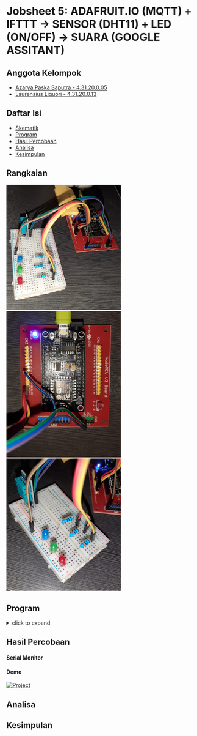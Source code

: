 
# Jobsheet 5: ADAFRUIT.IO (MQTT) + IFTTT -> SENSOR (DHT11) + LED (ON/OFF) -> SUARA (GOOGLE ASSITANT)

## Anggota Kelompok
- [Azarya Paska Saputra - 4.31.20.0.05](https://github.com/azpaska)
- [Laurensius Liquori - 4.31.20.0.13](https://github.com/llaurensius)

## Daftar Isi
  * [Skematik](#skematik)
  * [Program](#program)
  * [Hasil Percobaan](#hasil-percobaan)
  * [Analisa](#analisa)
  * [Kesimpulan](#kesimpulan)
  
## Rangkaian

<img src="https://raw.githubusercontent.com/llaurensius/pratikum-sistemembeded-2223/main/jobsheet-5/rangkaian.jpg"   alt="rangkaian" width="300">
<img src="https://raw.githubusercontent.com/llaurensius/pratikum-sistemembeded-2223/main/jobsheet-5/esp.jpg"   alt="rangkaian" width="300">
<img src="https://raw.githubusercontent.com/llaurensius/pratikum-sistemembeded-2223/main/jobsheet-5/sensor.jpg"   alt="rangkaian" width="300">

## Program

<details>
  <summary>click to expand</summary>
#include <ESP8266WiFi.h>
#include "Adafruit_MQTT.h"
#include "Adafruit_MQTT_Client.h"
#include <DHT.h>

#define WLAN_SSID       "ALPHA 1" 
#define WLAN_PASS       "wologito37"     
#define AIO_SERVER      "io.adafruit.com"
#define AIO_SERVERPORT  1883              
#define AIO_USERNAME    "azpaska"
#define AIO_KEY         "aio_lFJJ47BKS9I94LwxwYjAxnT1N4Q2"
#define DHTPIN D5
#define led1 D0
#define led2 D1
#define led3 D2

DHT dht(DHTPIN, DHT11); 

WiFiClient client;

Adafruit_MQTT_Client mqtt(&client, AIO_SERVER, AIO_SERVERPORT, AIO_USERNAME, AIO_KEY);
Adafruit_MQTT_Publish temperature = Adafruit_MQTT_Publish(&mqtt, AIO_USERNAME "/feeds/temperature");
Adafruit_MQTT_Publish humidity = Adafruit_MQTT_Publish(&mqtt, AIO_USERNAME "/feeds/humidity");
Adafruit_MQTT_Subscribe Light1 = Adafruit_MQTT_Subscribe(&mqtt, AIO_USERNAME"/feeds/LED-RED");
Adafruit_MQTT_Subscribe Light2 = Adafruit_MQTT_Subscribe(&mqtt, AIO_USERNAME "/feeds/LED-GREEN");
Adafruit_MQTT_Subscribe Light3 = Adafruit_MQTT_Subscribe(&mqtt, AIO_USERNAME"/feeds/LED-BLUE");
Adafruit_MQTT_Subscribe Light = Adafruit_MQTT_Subscribe(&mqtt, AIO_USERNAME"/feeds/LED");

float temp,humi;
uint32_t x=0;
void MQTT_connect();
//=========================================================
void setup() {
  Serial.begin(9600);
  delay(10);
  dht.begin();     

  pinMode(led1, OUTPUT);
  pinMode(led2, OUTPUT);
  pinMode(led3, OUTPUT);

  Serial.println(); Serial.println();
  Serial.print("Connecting to ");
  Serial.println(WLAN_SSID);

  WiFi.begin(WLAN_SSID, WLAN_PASS);
  while (WiFi.status() != WL_CONNECTED) {
    delay(500);
    Serial.print(".");
  }
  Serial.println();

  Serial.println("WiFi connected");
  Serial.println("IP address: "); Serial.println(WiFi.localIP());

  mqtt.subscribe(&Light1);
  mqtt.subscribe(&Light2);
  mqtt.subscribe(&Light3);
  mqtt.subscribe(&Light);
}
//=============================================
void loop() {  
  MQTT_connect();
  humi = dht.readHumidity();
  temp = dht.readTemperature();
  if (isnan(humi) || isnan(temp)) {
    Serial.println("DHT11 tidak terbaca... !");
    return;
  }
  else{ 
  // Now we can publish stuff!
    Serial.print("Temperature=");
    Serial.println(temp);
    //Serial.print("...");
    if (! temperature.publish(temp)) {
      Serial.println(F("Publish Temperature Failed"));
      } else {
      Serial.println(F("Publish Temperature OK!"));
    }
    Serial.print("Humidity=");
    Serial.println(humi);
    //Serial.print("...");
      if (! humidity.publish(humi)) {
        Serial.println(F("Publish humidity Failed"));
        } else {
        Serial.println(F("Publish Humidity OK!"));
      }
    delay(5000);  
    }
    
  Adafruit_MQTT_Subscribe *subscription;
  while ((subscription = mqtt.readSubscription(20000))) {
    if (subscription == &Light1) {
      Serial.print(F("Got: "));
      Serial.println((char *)Light1.lastread);
      int Light1_State = atoi((char *)Light1.lastread);
      digitalWrite(led1, Light1_State);

    }
    if (subscription == &Light2) {
      Serial.print(F("Got: "));
      Serial.println((char *)Light2.lastread);
      int Light2_State = atoi((char *)Light2.lastread);
      digitalWrite(led2, Light2_State);
    }
    if (subscription == &Light3) {
      Serial.print(F("Got: "));
      Serial.println((char *)Light3.lastread);
      int Light3_State = atoi((char *)Light3.lastread);
      digitalWrite(led3, Light3_State);
    }
    if (subscription == &Light) {
      Serial.print(F("Got: "));
      Serial.println((char *)Light.lastread);
      int Light_State = atoi((char *)Light.lastread);
      digitalWrite(led1, Light_State);
      digitalWrite(led2, Light_State);
      digitalWrite(led3, Light_State);
    }
  }
}

//===============================================
void MQTT_connect() {
  int8_t ret;
  if (mqtt.connected()) {
    return;
  }

  Serial.print("Connecting to MQTT... ");

  uint8_t retries = 3;
  while ((ret = mqtt.connect()) != 0) { // connect will return 0 for connected
       Serial.println(mqtt.connectErrorString(ret));
       Serial.println("Retrying MQTT connection in 5 seconds...");
       mqtt.disconnect();
       delay(5000);  // wait 5 seconds
       retries--;
       if (retries == 0) {
         while (1);
       }
  }
  Serial.println("MQTT Connected!");
}
 
 </details>

## Hasil Percobaan
 
#### Serial Monitor
 
#### Demo

 [![Project](http://img.youtube.com/vi/AZ7p4iju2fM/0.jpg)](http://www.youtube.com/watch?v=AZ7p4iju2fM "Video Title")

## Analisa

## Kesimpulan

